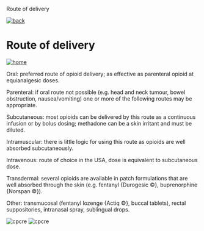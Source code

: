  Route of delivery         

[![back](images/backarrow.png)](Content_Hub.html)

Route of delivery
=================

[![home](images/homebtn.png)](main_menu.html)

Oral: preferred route of opioid delivery; as effective as parenteral opioid at equianalgesic doses.

Parenteral: if oral route not possible (e.g. head and neck tumour, bowel obstruction, nausea/vomiting) one or more of the following routes may be appropriate.

Subcutaneous: most opioids can be delivered by this route as a continuous infusion or by bolus dosing; methadone can be a skin irritant and must be diluted.

Intramuscular: there is little logic for using this route as opioids are well absorbed subcutaneously.

Intravenous: route of choice in the USA, dose is equivalent to subcutaneous dose.

Transdermal: several opioids are available in patch formulations that are well absorbed through the skin (e.g. fentanyl {Durogesic ©}, buprenorphine {Norspan ©}).

Other: transmucosal (fentanyl lozenge {Actiq ©}, buccal tablets), rectal suppositories, intranasal spray, sublingual drops.

![cpcre](images/banner-long-footer-whitetext.png) ![cpcre](images/acrrm.png)